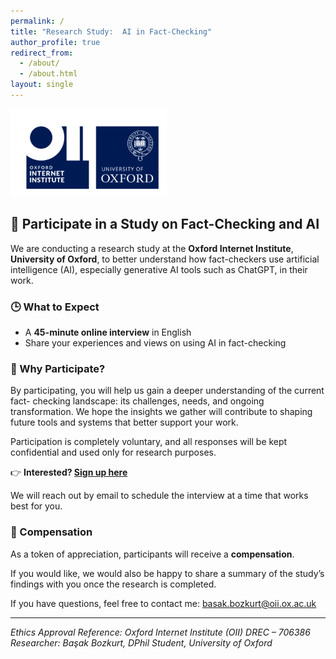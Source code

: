 ```yaml
---
permalink: /
title: "Research Study:  AI in Fact-Checking"
author_profile: true
redirect_from: 
  - /about/
  - /about.html
layout: single
---
```

![University of Oxford Logo](/images/Ox_logo.png)

## 📣 Participate in a Study on Fact-Checking and AI

We are conducting a research study at the **Oxford Internet Institute**, **University of Oxford**, to better understand how fact-checkers use artificial intelligence (AI), especially generative AI tools such as ChatGPT, in their work.

### 🕒 What to Expect
- A **45-minute online interview** in English  
- Share your experiences and views on using AI in fact-checking  

### 🎯 Why Participate?
By participating, you will help us gain a deeper understanding of the current fact-
checking landscape: its challenges, needs, and ongoing transformation. We hope the
insights we gather will contribute to shaping future tools and systems that better
support your work.

Participation is completely voluntary, and all responses will be kept confidential and
used only for research purposes.

👉 **Interested? [Sign up here](https://forms.office.com/e/CFx3KB5mzj)**

We will reach out by email to schedule the interview at a time that works best for you.

### 🎁 Compensation
As a token of appreciation, participants will receive a **compensation**.

If you would like, we would also be happy to share a summary of the study’s findings
with you once the research is completed.

If you have questions, feel free to contact me: [basak.bozkurt@oii.ox.ac.uk](mailto:basak.bozkurt@oii.ox.ac.uk)

---

*Ethics Approval Reference: Oxford Internet Institute (OII) DREC – 706386*  
*Researcher: Başak Bozkurt, DPhil Student, University of Oxford*